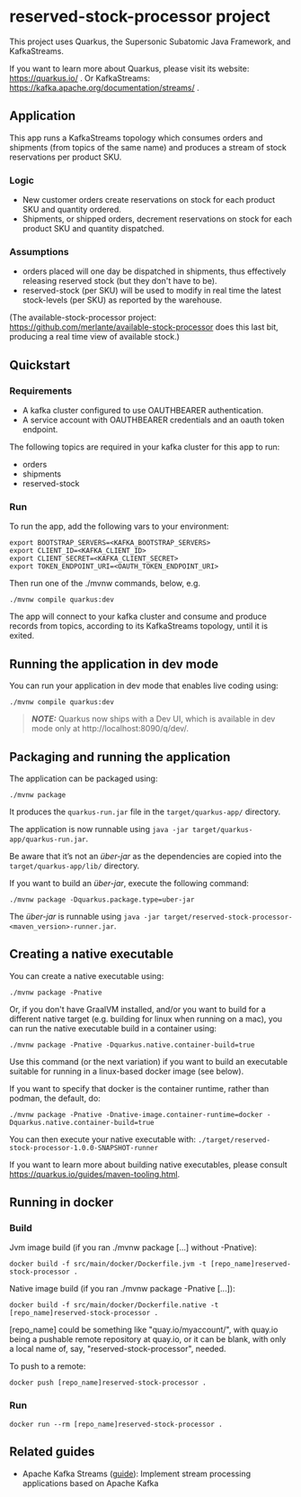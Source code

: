 # reserved-stock-processor project

This project uses Quarkus, the Supersonic Subatomic Java Framework, and KafkaStreams.

If you want to learn more about Quarkus, please visit its website: https://quarkus.io/ . Or KafkaStreams: https://kafka.apache.org/documentation/streams/ .

## Application

This app runs a KafkaStreams topology which consumes orders and shipments (from topics of the same name) and produces a stream of stock reservations per product SKU.

### Logic
* New customer orders create reservations on stock for each product SKU and quantity ordered.
* Shipments, or shipped orders, decrement reservations on stock for each product SKU and quantity dispatched.

### Assumptions
* orders placed will one day be dispatched in shipments, thus effectively releasing reserved stock (but they don't have to be).
* reserved-stock (per SKU) will be used to modify in real time the latest stock-levels (per SKU) as reported by the warehouse. 
 
(The available-stock-processor project: https://github.com/merlante/available-stock-processor does this last bit, producing a real time view of available stock.)

## Quickstart

### Requirements

* A kafka cluster configured to use OAUTHBEARER authentication.
* A service account with OAUTHBEARER credentials and an oauth token endpoint.

The following topics are required in your kafka cluster for this app to run:
* orders
* shipments
* reserved-stock

### Run

To run the app, add the following vars to your environment:

```shell script
export BOOTSTRAP_SERVERS=<KAFKA_BOOTSTRAP_SERVERS>
export CLIENT_ID=<KAFKA_CLIENT_ID>
export CLIENT_SECRET=<KAFKA_CLIENT_SECRET>
export TOKEN_ENDPOINT_URI=<OAUTH_TOKEN_ENDPOINT_URI>
```

Then run one of the ./mvnw commands, below, e.g.
```shell script
./mvnw compile quarkus:dev
```

The app will connect to your kafka cluster and consume and produce records from topics, according to its KafkaStreams topology, until it is exited.

## Running the application in dev mode

You can run your application in dev mode that enables live coding using:
```shell script
./mvnw compile quarkus:dev
```

> **_NOTE:_**  Quarkus now ships with a Dev UI, which is available in dev mode only at http://localhost:8090/q/dev/.

## Packaging and running the application

The application can be packaged using:
```shell script
./mvnw package
```
It produces the `quarkus-run.jar` file in the `target/quarkus-app/` directory.

The application is now runnable using `java -jar target/quarkus-app/quarkus-run.jar`.

Be aware that it’s not an _über-jar_ as the dependencies are copied into the `target/quarkus-app/lib/` directory.

If you want to build an _über-jar_, execute the following command:
```shell script
./mvnw package -Dquarkus.package.type=uber-jar
```
The _über-jar_ is runnable using `java -jar target/reserved-stock-processor-<maven_version>-runner.jar`.

## Creating a native executable

You can create a native executable using: 
```shell script
./mvnw package -Pnative
```

Or, if you don't have GraalVM installed, and/or you want to build for a different native target (e.g. building for linux when running on a mac), you can run the native executable build in a container using: 
```shell script
./mvnw package -Pnative -Dquarkus.native.container-build=true
```
Use this command (or the next variation) if you want to build an executable suitable for running in a linux-based docker image (see below).

If you want to specify that docker is the container runtime, rather than podman, the default, do:
```shell script
./mvnw package -Pnative -Dnative-image.container-runtime=docker -Dquarkus.native.container-build=true
```

You can then execute your native executable with: `./target/reserved-stock-processor-1.0.0-SNAPSHOT-runner`

If you want to learn more about building native executables, please consult https://quarkus.io/guides/maven-tooling.html.

## Running in docker

### Build

Jvm image build (if you ran ./mvnw package [...] without -Pnative):
```shell script
docker build -f src/main/docker/Dockerfile.jvm -t [repo_name]reserved-stock-processor .
```

Native image build (if you ran ./mvnw package -Pnative [...]):
```shell script
docker build -f src/main/docker/Dockerfile.native -t [repo_name]reserved-stock-processor .
```

[repo_name] could be something like "quay.io/myaccount/", with quay.io being a pushable remote repository at quay.io, or it can be blank, with only a local name of, say, "reserved-stock-processor", needed.

To push to a remote:
```shell script
docker push [repo_name]reserved-stock-processor .
```

### Run

```shell script
docker run --rm [repo_name]reserved-stock-processor .
```

## Related guides

- Apache Kafka Streams ([guide](https://quarkus.io/guides/kafka-streams)): Implement stream processing applications based on Apache Kafka
